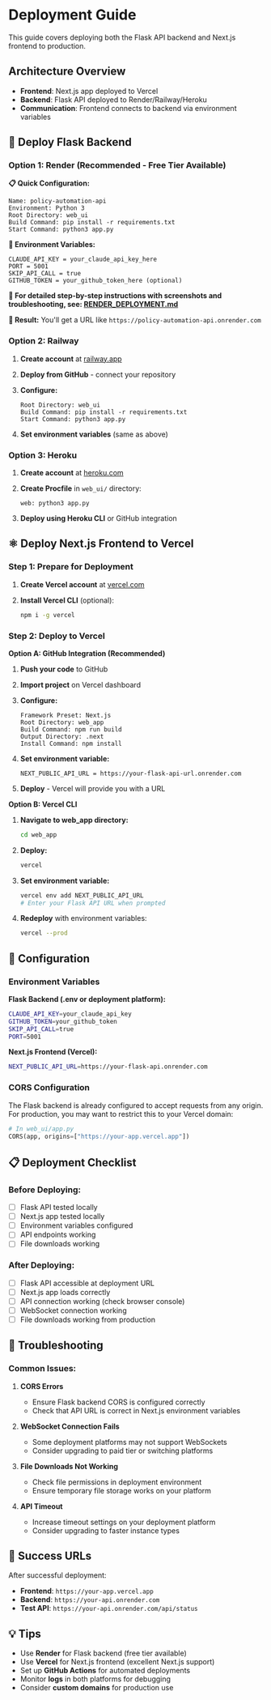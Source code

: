 # Deployment Guide

This guide covers deploying both the Flask API backend and Next.js frontend to production.

## Architecture Overview

- **Frontend**: Next.js app deployed to Vercel
- **Backend**: Flask API deployed to Render/Railway/Heroku
- **Communication**: Frontend connects to backend via environment variables

## 🚀 Deploy Flask Backend

### Option 1: Render (Recommended - Free Tier Available)

**📋 Quick Configuration:**

```
Name: policy-automation-api
Environment: Python 3
Root Directory: web_ui
Build Command: pip install -r requirements.txt
Start Command: python3 app.py
```

**🔑 Environment Variables:**

```
CLAUDE_API_KEY = your_claude_api_key_here
PORT = 5001
SKIP_API_CALL = true
GITHUB_TOKEN = your_github_token_here (optional)
```

**📖 For detailed step-by-step instructions with screenshots and troubleshooting, see: [RENDER_DEPLOYMENT.md](RENDER_DEPLOYMENT.md)**

**🎯 Result:** You'll get a URL like `https://policy-automation-api.onrender.com`

### Option 2: Railway

1. **Create account** at [railway.app](https://railway.app)

2. **Deploy from GitHub** - connect your repository

3. **Configure:**

   ```
   Root Directory: web_ui
   Build Command: pip install -r requirements.txt
   Start Command: python3 app.py
   ```

4. **Set environment variables** (same as above)

### Option 3: Heroku

1. **Create account** at [heroku.com](https://heroku.com)

2. **Create Procfile** in `web_ui/` directory:

   ```
   web: python3 app.py
   ```

3. **Deploy using Heroku CLI** or GitHub integration

## ⚛️ Deploy Next.js Frontend to Vercel

### Step 1: Prepare for Deployment

1. **Create Vercel account** at [vercel.com](https://vercel.com)

2. **Install Vercel CLI** (optional):
   ```bash
   npm i -g vercel
   ```

### Step 2: Deploy to Vercel

**Option A: GitHub Integration (Recommended)**

1. **Push your code** to GitHub
2. **Import project** on Vercel dashboard
3. **Configure:**

   ```
   Framework Preset: Next.js
   Root Directory: web_app
   Build Command: npm run build
   Output Directory: .next
   Install Command: npm install
   ```

4. **Set environment variable:**

   ```
   NEXT_PUBLIC_API_URL = https://your-flask-api-url.onrender.com
   ```

5. **Deploy** - Vercel will provide you with a URL

**Option B: Vercel CLI**

1. **Navigate to web_app directory:**

   ```bash
   cd web_app
   ```

2. **Deploy:**

   ```bash
   vercel
   ```

3. **Set environment variable:**

   ```bash
   vercel env add NEXT_PUBLIC_API_URL
   # Enter your Flask API URL when prompted
   ```

4. **Redeploy** with environment variables:
   ```bash
   vercel --prod
   ```

## 🔧 Configuration

### Environment Variables

**Flask Backend (.env or deployment platform):**

```bash
CLAUDE_API_KEY=your_claude_api_key
GITHUB_TOKEN=your_github_token
SKIP_API_CALL=true
PORT=5001
```

**Next.js Frontend (Vercel):**

```bash
NEXT_PUBLIC_API_URL=https://your-flask-api.onrender.com
```

### CORS Configuration

The Flask backend is already configured to accept requests from any origin. For production, you may want to restrict this to your Vercel domain:

```python
# In web_ui/app.py
CORS(app, origins=["https://your-app.vercel.app"])
```

## 📋 Deployment Checklist

### Before Deploying:

- [ ] Flask API tested locally
- [ ] Next.js app tested locally
- [ ] Environment variables configured
- [ ] API endpoints working
- [ ] File downloads working

### After Deploying:

- [ ] Flask API accessible at deployment URL
- [ ] Next.js app loads correctly
- [ ] API connection working (check browser console)
- [ ] WebSocket connection working
- [ ] File downloads working from production

## 🐛 Troubleshooting

### Common Issues:

1. **CORS Errors**

   - Ensure Flask backend CORS is configured correctly
   - Check that API URL is correct in Next.js environment variables

2. **WebSocket Connection Fails**

   - Some deployment platforms may not support WebSockets
   - Consider upgrading to paid tier or switching platforms

3. **File Downloads Not Working**

   - Check file permissions in deployment environment
   - Ensure temporary file storage works on your platform

4. **API Timeout**
   - Increase timeout settings on your deployment platform
   - Consider upgrading to faster instance types

## 🎯 Success URLs

After successful deployment:

- **Frontend**: `https://your-app.vercel.app`
- **Backend**: `https://your-api.onrender.com`
- **Test API**: `https://your-api.onrender.com/api/status`

## 💡 Tips

- Use **Render** for Flask backend (free tier available)
- Use **Vercel** for Next.js frontend (excellent Next.js support)
- Set up **GitHub Actions** for automated deployments
- Monitor **logs** in both platforms for debugging
- Consider **custom domains** for production use
